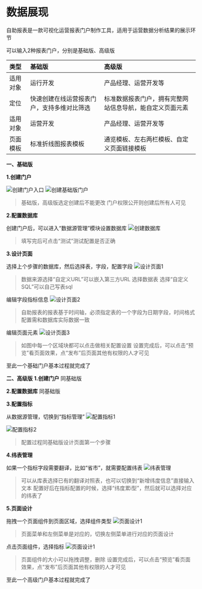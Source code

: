 # 数据展现

自助报表是一款可视化运营报表门户制作工具，适用于运营数据分析结果的展示环节

可以输入2种报表门户，分别是基础版、高级版

| 类型 | 基础版 | 高级版 |
| :--- | :--- | :--- |
| 适用对象 | 运行开发 | 产品经理、运营开发等 |
| 定位 | 快速创建在线运营报表门户，支持多维对比筛选 | 标准数据报表门户，拥有完整网站信息导航，能自定义页面元素 |
| 适用对象 | 运营开发 | 产品经理、运营开发等 |
| 页面模板 | 标准折线图报表模板 | 通览模板、左右两栏模板、自定义页面链接模板 |

 **一、基础版** 

 **1.创建门户** 

![&#x521B;&#x5EFA;&#x95E8;&#x6237;&#x5165;&#x53E3;](../.gitbook/assets/overview.png) ![&#x521B;&#x5EFA;&#x57FA;&#x7840;&#x7248;&#x95E8;&#x6237;](../.gitbook/assets/create1.png)

> 基础版，高级版选定创建后不能更改 门户权限公开则创建后所有人可见

 **2.配置数据库** 

创建门户后，可以进入“数据源管理”模块设置数据库 ![&#x521B;&#x5EFA;&#x6570;&#x636E;&#x5E93;](../.gitbook/assets/db1%20%281%29.png)

> 填写完后可点击“测试”测试配置是否正确

 **3.设计页面** 

选择上个步骤的数据库，然后选择表，字段，配置字段 ![&#x8BBE;&#x8BA1;&#x9875;&#x9762;1](../.gitbook/assets/base1.png)

> 数据来源选择“自定义URL”可以嵌入第三方URL 选择数据表 选择“自定义SQL”可以自己写表sql

编辑字段指标信息 ![&#x8BBE;&#x8BA1;&#x9875;&#x9762;2](../.gitbook/assets/index3.png)

> 自助报表的报表基于时间轴，必须指定表的一个字段为日期字段，时间格式配置需和数据库实际数据一致

编辑页面元素 ![&#x8BBE;&#x8BA1;&#x9875;&#x9762;3](../.gitbook/assets/create2.png)

> 如图中每一个区域块都可以点击做相关配置设置 设置完成后，可以点击“预览”看页面效果，点“发布”后页面其他有权限的人才可见

至此一个基础门户基本过程就完成了

 **二、高级版**   **1.创建门户**  同基础版

 **2.配置数据库**  同基础版

 **3.配置指标** 

从数据源管理，切换到“指标管理” ![&#x914D;&#x7F6E;&#x6307;&#x6807;1](../.gitbook/assets/index1.png)

![&#x914D;&#x7F6E;&#x6307;&#x6807;2](../.gitbook/assets/index2%20%282%29.png)

> 配置过程同基础版设计页面第一个步骤

 **4.纬表管理** 

如果一个指标字段需要翻译，比如“省市”，就需要配置纬表 ![&#x7EAC;&#x8868;&#x7BA1;&#x7406;](../.gitbook/assets/dim1.png)

> 可以从库表选择已有的翻译对照表，也可以切换到“新增纬度信息”直接输入文本 配置好后在指标配置的时候，选择“纬度累i型”，然后就可以选择对应的纬表了

 **5.页面设计** 

拖拽一个页面组件到页面区域，选择组件类型 ![&#x9875;&#x9762;&#x8BBE;&#x8BA1;1](../.gitbook/assets/set1%20%281%29.png)

> 页面菜单和左侧菜单是对应的，切换左侧菜单进行对应的页面设计

点击页面组件，选择指标 ![&#x9875;&#x9762;&#x8BBE;&#x8BA1;1](../.gitbook/assets/set2%20%281%29.png)

> 页面组件的大小可以拖拽调整，删除 设置完成后，可以点击“预览”看页面效果，点“发布”后页面其他有权限的人才可见

至此一个高级门户基本过程就完成了

